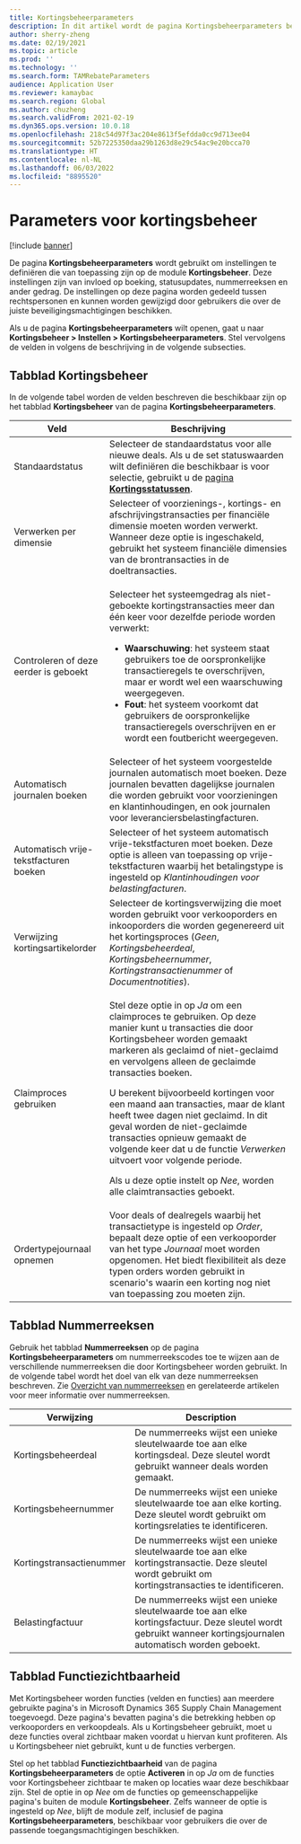```yaml
---
title: Kortingsbeheerparameters
description: In dit artikel wordt de pagina Kortingsbeheerparameters beschreven. Deze pagina bevat instellingen die van invloed zijn op boeking, statusupdates, nummerreeksen en ander gedrag.
author: sherry-zheng
ms.date: 02/19/2021
ms.topic: article
ms.prod: ''
ms.technology: ''
ms.search.form: TAMRebateParameters
audience: Application User
ms.reviewer: kamaybac
ms.search.region: Global
ms.author: chuzheng
ms.search.validFrom: 2021-02-19
ms.dyn365.ops.version: 10.0.18
ms.openlocfilehash: 218c54d97f3ac204e8613f5efdda0cc9d713ee04
ms.sourcegitcommit: 52b7225350daa29b1263d8e29c54ac9e20bcca70
ms.translationtype: HT
ms.contentlocale: nl-NL
ms.lasthandoff: 06/03/2022
ms.locfileid: "8895520"
---
```

# <a name="rebate-management-parameters"></a>Parameters voor kortingsbeheer

[!include [banner](../includes/banner.md)]

De pagina **Kortingsbeheerparameters** wordt gebruikt om instellingen te definiëren die van toepassing zijn op de module **Kortingsbeheer**. Deze instellingen zijn van invloed op boeking, statusupdates, nummerreeksen en ander gedrag. De instellingen op deze pagina worden gedeeld tussen rechtspersonen en kunnen worden gewijzigd door gebruikers die over de juiste beveiligingsmachtigingen beschikken.

Als u de pagina **Kortingsbeheerparameters** wilt openen, gaat u naar **Kortingsbeheer \> Instellen \> Kortingsbeheerparameters**. Stel vervolgens de velden in volgens de beschrijving in de volgende subsecties.

## <a name="rebate-management-tab"></a>Tabblad Kortingsbeheer

In de volgende tabel worden de velden beschreven die beschikbaar zijn op het tabblad **Kortingsbeheer** van de pagina **Kortingsbeheerparameters**.

| Veld | Beschrijving |
|---|---|
| Standaardstatus | Selecteer de standaardstatus voor alle nieuwe deals. Als u de set statuswaarden wilt definiëren die beschikbaar is voor selectie, gebruikt u de [pagina **Kortingsstatussen**](rebate-statuses.md). |
| Verwerken per dimensie | Selecteer of voorzienings-, kortings- en afschrijvingstransacties per financiële dimensie moeten worden verwerkt. Wanneer deze optie is ingeschakeld, gebruikt het systeem financiële dimensies van de brontransacties in de doeltransacties. |
| Controleren of deze eerder is geboekt | <p>Selecteer het systeemgedrag als niet-geboekte kortingstransacties meer dan één keer voor dezelfde periode worden verwerkt:</p><ul><li>**Waarschuwing**: het systeem staat gebruikers toe de oorspronkelijke transactieregels te overschrijven, maar er wordt wel een waarschuwing weergegeven.</li><li>**Fout**: het systeem voorkomt dat gebruikers de oorspronkelijke transactieregels overschrijven en er wordt een foutbericht weergegeven. |
| Automatisch journalen boeken | Selecteer of het systeem voorgestelde journalen automatisch moet boeken. Deze journalen bevatten dagelijkse journalen die worden gebruikt voor voorzieningen en klantinhoudingen, en ook journalen voor leveranciersbelastingfacturen. |
| Automatisch vrije-tekstfacturen boeken | Selecteer of het systeem automatisch vrije-tekstfacturen moet boeken. Deze optie is alleen van toepassing op vrije-tekstfacturen waarbij het betalingstype is ingesteld op *Klantinhoudingen voor belastingfacturen*. |
| Verwijzing kortingsartikelorder | Selecteer de kortingsverwijzing die moet worden gebruikt voor verkooporders en inkooporders die worden gegenereerd uit het kortingsproces (*Geen*, *Kortingsbeheerdeal*, *Kortingsbeheernummer*, *Kortingstransactienummer* of *Documentnotities*). |
| Claimproces gebruiken | <p>Stel deze optie in op *Ja* om een claimproces te gebruiken. Op deze manier kunt u transacties die door Kortingsbeheer worden gemaakt markeren als geclaimd of niet-geclaimd en vervolgens alleen de geclaimde transacties boeken.</p><p>U berekent bijvoorbeeld kortingen voor een maand aan transacties, maar de klant heeft twee dagen niet geclaimd. In dit geval worden de niet-geclaimde transacties opnieuw gemaakt de volgende keer dat u de functie *Verwerken* uitvoert voor volgende periode.</p><p>Als u deze optie instelt op *Nee*, worden alle claimtransacties geboekt.</p> |
| Ordertypejournaal opnemen | Voor deals of dealregels waarbij het transactietype is ingesteld op *Order*, bepaalt deze optie of een verkooporder van het type *Journaal* moet worden opgenomen. Het biedt flexibiliteit als deze typen orders worden gebruikt in scenario's waarin een korting nog niet van toepassing zou moeten zijn. |

## <a name="number-sequences-tab"></a>Tabblad Nummerreeksen

Gebruik het tabblad **Nummerreeksen** op de pagina **Kortingsbeheerparameters** om nummerreekscodes toe te wijzen aan de verschillende nummerreeksen die door Kortingsbeheer worden gebruikt. In de volgende tabel wordt het doel van elk van deze nummerreeksen beschreven. Zie [Overzicht van nummerreeksen](../../fin-ops-core/fin-ops/organization-administration/number-sequence-overview.md) en gerelateerde artikelen voor meer informatie over nummerreeksen.

| Verwijzing | Description |
|---|---|
| Kortingsbeheerdeal | De nummerreeks wijst een unieke sleutelwaarde toe aan elke kortingsdeal. Deze sleutel wordt gebruikt wanneer deals worden gemaakt. |
| Kortingsbeheernummer | De nummerreeks wijst een unieke sleutelwaarde toe aan elke korting. Deze sleutel wordt gebruikt om kortingsrelaties te identificeren. |
| Kortingstransactienummer | De nummerreeks wijst een unieke sleutelwaarde toe aan elke kortingstransactie. Deze sleutel wordt gebruikt om kortingstransacties te identificeren. |
| Belastingfactuur | De nummerreeks wijst een unieke sleutelwaarde toe aan elke kortingsfactuur. Deze sleutel wordt gebruikt wanneer kortingsjournalen automatisch worden geboekt. |

## <a name="feature-visibility-tab"></a>Tabblad Functiezichtbaarheid

Met Kortingsbeheer worden functies (velden en functies) aan meerdere gebruikte pagina's in Microsoft Dynamics 365 Supply Chain Management toegevoegd. Deze pagina's bevatten pagina's die betrekking hebben op verkooporders en verkoopdeals. Als u Kortingsbeheer gebruikt, moet u deze functies overal zichtbaar maken voordat u hiervan kunt profiteren. Als u Kortingsbeheer niet gebruikt, kunt u de functies verbergen.

Stel op het tabblad **Functiezichtbaarheid** van de pagina **Kortingsbeheerparameters** de optie **Activeren** in op *Ja* om de functies voor Kortingsbeheer zichtbaar te maken op locaties waar deze beschikbaar zijn. Stel de optie in op *Nee* om de functies op gemeenschappelijke pagina's buiten de module **Kortingsbeheer**. Zelfs wanneer de optie is ingesteld op *Nee*, blijft de module zelf, inclusief de pagina **Kortingsbeheerparameters**, beschikbaar voor gebruikers die over de passende toegangsmachtigingen beschikken.
